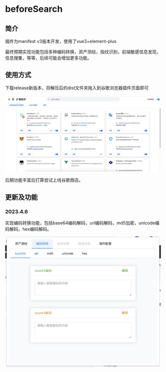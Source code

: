 # beforeSearch

## 简介

插件为manifest v3版本开发，使用了vue3+element-plus

最终预期实现功能包括多种编码转换，资产测绘，指纹识别，前端敏感信息发现，信息搜集，等等，后续可能会增加更多功能。

## 使用方式

下载release新版本，将解压后的dist文件夹拖入到谷歌浏览器插件页面即可

![img](img/9A73F836-4011-4F19-9E3E-7C2786FD1EB2.png)

后期功能丰富后打算尝试上线谷歌商店。

## 更新及功能

### 2023.4.6

实现编码转换功能，包括base64编码解码，url编码解码，md5加密，unicode编码解码，hex编码解码。

![img](img/C102C973-63E1-47B8-B8FE-56F98882642A.png)